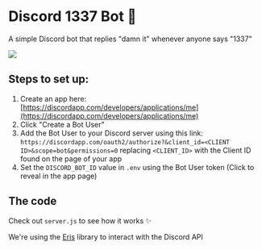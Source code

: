 # Discord 1337 Bot 🤖

A simple Discord bot that replies "damn it" whenever anyone says "1337"

![](https://cdn.glitch.com/f1b80a31-0733-40fb-a0dd-44c8c80c155d%2Fscreenshot.png?1506425519756)

## Steps to set up:

1. Create an app here: [https://discordapp.com/developers/applications/me](https://discordapp.com/developers/applications/me)
2. Click "Create a Bot User"
3. Add the Bot User to your Discord server using this link: `https://discordapp.com/oauth2/authorize?&client_id=<CLIENT ID>&scope=bot&permissions=0` replacing `<CLIENT_ID>` with the Client ID found on the page of your app
4. Set the `DISCORD_BOT_ID` value in `.env` using the Bot User token (Click to reveal in the app page)

## The code

Check out `server.js` to see how it works ✨

We're using the [Eris](https://npm.im/eris) library to interact with the Discord API